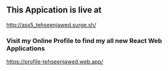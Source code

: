 ## This Appication is live at

http://ass5_tehseenjawed.surge.sh/

### Visit my Online Profile to find my all new React Web Applications

https://profile-tehseenjawed.web.app/
